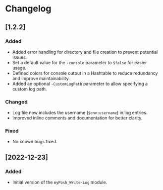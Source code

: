 ﻿# Changelog

## [1.2.2]
### Added
- Added error handling for directory and file creation to prevent potential issues.
- Set a default value for the `-console` parameter to `$false` for easier usage.
- Defined colors for console output in a Hashtable to reduce redundancy and improve maintainability.
- Added an optional `-CustomLogPath` parameter to allow specifying a custom log path.

### Changed
- Log file now includes the username (`$env:username`) in log entries.
- Improved inline comments and documentation for better clarity.

### Fixed
- No known bugs fixed.

## [2022-12-23]
### Added
- Initial version of the `myPosh_Write-Log` module.